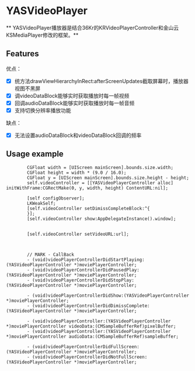 YASVideoPlayer
=====


** YASVideoPlayer播放器是结合36Kr的KRVideoPlayerController和金山云KSMediaPlayer修改的框架。**
 
## Features

优点：
-[x] 统方法drawViewHierarchyInRect:afterScreenUpdates截取屏幕时，播放器视图不黑屏
-[x] 调videoDataBlock能够实时获取播放时每一帧视频
-[x] 回调audioDataBlock能够实时获取播放时每一帧音频
-[x] 支持切换分辨率播放功能
 
 缺点：
-[x] 无法设置audioDataBlock和videoDataBlock回调的频率

## Usage example 
```objc
        CGFloat width = [UIScreen mainScreen].bounds.size.width;
        CGFloat height = width * (9.0 / 16.0);
        CGFloat y = [UIScreen mainScreen].bounds.size.height - height;
        self.videoController = [[YASVideoPlayerController alloc] initWithFrame:CGRectMake(0, y, width, height) ContentURL:nil];
  
        [self configObserver];
        LKWeakSelf;
        [self.videoController setDimissCompleteBlock:^{
        }];
        [self.videoController show:AppDelegateInstance().window];
        
        
        [self.videoController setVideoURL:url];
        
        
        
        // MARK - CallBack
        - (void)videoPlayerControllerDidStartPlaying:(YASVideoPlayerController *)moviePlayerController;
        - (void)videoPlayerControllerDidPausedPlay:(YASVideoPlayerController *)moviePlayerController;
        - (void)videoPlayerControllerDidStopPlay:(YASVideoPlayerController *)moviePlayerController;

        - (void)videoPlayerControllerDidShow:(YASVideoPlayerController *)moviePlayerController;
        - (void)videoPlayerControllerDidDimissComplete:(YASVideoPlayerController *)moviePlayerController;

        - (void)videoPlayerController:(YASVideoPlayerController *)moviePlayerController videoData:(CMSampleBufferRef)pixelBuffer;
        - (void)videoPlayerController:(YASVideoPlayerController *)moviePlayerController audioData:(CMSampleBufferRef)sampleBuffer;

        - (void)videoPlayerControllerDidFullScreen:(YASVideoPlayerController *)moviePlayerController;
        - (void)videoPlayerControllerDidNotFullScreen:(YASVideoPlayerController *)moviePlayerController;

```

